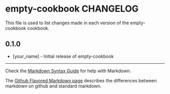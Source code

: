 empty-cookbook CHANGELOG
========================

This file is used to list changes made in each version of the empty-cookbook cookbook.

0.1.0
-----
- [your_name] - Initial release of empty-cookbook

- - -
Check the [Markdown Syntax Guide](http://daringfireball.net/projects/markdown/syntax) for help with Markdown.

The [Github Flavored Markdown page](http://github.github.com/github-flavored-markdown/) describes the differences between markdown on github and standard markdown.
